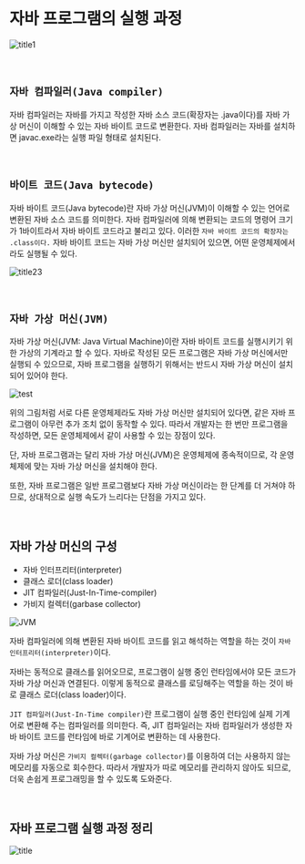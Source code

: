 # 자바 프로그램의 실행 과정

![title1](https://img1.daumcdn.net/thumb/R1280x0/?scode=mtistory2&fname=https%3A%2F%2Fblog.kakaocdn.net%2Fdn%2FcmMU26%2FbtqAU5Fdd6B%2FriL6B4PWnNh9B4jereguL0%2Fimg.png)

<br>

## `자바 컴파일러(Java compiler)`

자바 컴파일러는 자바를 가지고 작성한 자바 소스 코드(확장자는 .java이다)를 자바 가상 머신이 이해할 수 있는 자바 바이트 코드로 변환한다. 
자바 컴파일러는 자바를 설치하면 javac.exe라는 실행 파일 형태로 설치된다. 

<br>

## `바이트 코드(Java bytecode)`

자바 바이트 코드(Java bytecode)란 자바 가상 머신(JVM)이 이해할 수 있는 언어로 변환된 자바 소스 코드를 의미한다. 
자바 컴파일러에 의해 변환되는 코드의 명령어 크기가 1바이트라서 자바 바이트 코드라고 불리고 있다. 이러한 `자바 바이트 코드의 확장자는 .class이다.`
자바 바이트 코드는 자바 가상 머신만 설치되어 있으면, 어떤 운영체제에서라도 실행될 수 있다.  

![title23](https://t1.daumcdn.net/cfile/tistory/99D8483359B611BE01)

<br>

## `자바 가상 머신(JVM)`

자바 가상 머신(JVM: Java Virtual Machine)이란 자바 바이트 코드를 실행시키기 위한 가상의 기계라고 할 수 있다. 
자바로 작성된 모든 프로그램은 자바 가상 머신에서만 실행되 수 있으므로, 자바 프로그램을 실행하기 위해서는 반드시 자바 가상 머신이 설치되어 있어야 한다. 

![test](http://tcpschool.com/lectures/img_java_jvm.png)

위의 그림처럼 서로 다른 운영체제라도 자바 가상 머신만 설치되어 있다면, 같은 자바 프로그램이 아무런 추가 조치 없이 동작할 수 있다. 
따라서 개발자는 한 번만 프로그램을 작성하면, 모든 운영체제에서 같이 사용할 수 있는 장점이 있다. 

단, 자바 프로그램과는 달리 자바 가상 머신(JVM)은 운영체제에 종속적이므로, 각 운영체제에 맞는 자바 가상 머신을 설치해야 한다.

또한, 자바 프로그램은 일반 프로그램보다 자바 가상 머신이라는 한 단계를 더 거쳐야 하므로, 상대적으로 실행 속도가 느리다는 단점을 가지고 있다. 

<br>

## 자바 가상 머신의 구성

- 자바 인터프리터(interpreter)
- 클래스 로더(class loader)
- JIT 컴파일러(Just-In-Time-compiler)
- 가비지 컬렉터(garbase collector)

![JVM](https://img1.daumcdn.net/thumb/R1280x0/?scode=mtistory2&fname=https%3A%2F%2Fblog.kakaocdn.net%2Fdn%2FbxKh6U%2FbtqCPzYJhpS%2FoKDKiaPoWqwqU86rf7IVVk%2Fimg.png)

자바 컴파일러에 의해 변환된 자바 바이트 코드를 읽고 해석하는 역할을 하는 것이 `자바 인터프리터(interpreter)`이다. 

자바는 동적으로 클래스를 읽어오므로, 프로그램이 실행 중인 런타임에서야 모든 코드가 자바 가상 머신과 연결된다.
이렇게 동적으로 클래스를 로딩해주는 역할을 하는 것이 바로 클래스 로더(class loader)이다.

`JIT 컴파일러(Just-In-Time compiler)`란 프로그램이 실행 중인 런타임에 실제 기계어로 변환해 주는 컴파일러를 의미한다.
즉, JIT 컴파일러는 자바 컴파일러가 생성한 자바 바이트 코드를 런타임에 바로 기계어로 변환하는 데 사용한다.
 
자바 가상 머신은 `가비지 컬렉터(garbage collector)`를 이용하여 더는 사용하지 않는 메모리를 자동으로 회수한다.
따라서 개발자가 따로 메모리를 관리하지 않아도 되므로, 더욱 손쉽게 프로그래밍을 할 수 있도록 도와준다.

<br>

## 자바 프로그램 실행 과정 정리

![title](http://tcpschool.com/lectures/img_java_programming.png)


